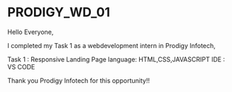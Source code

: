 # PRODIGY_WD_01
Hello Everyone,

I completed my Task 1 as a webdevelopment intern in Prodigy Infotech,

Task 1 : Responsive Landing Page language: HTML,CSS,JAVASCRIPT IDE : VS CODE

Thank you Prodigy Infotech for this opportunity!!
